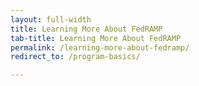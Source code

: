 ```yaml
---
layout: full-width
title: Learning More About FedRAMP
tab-title: Learning More About FedRAMP
permalink: /learning-more-about-fedramp/
redirect_to: /program-basics/

---
```

